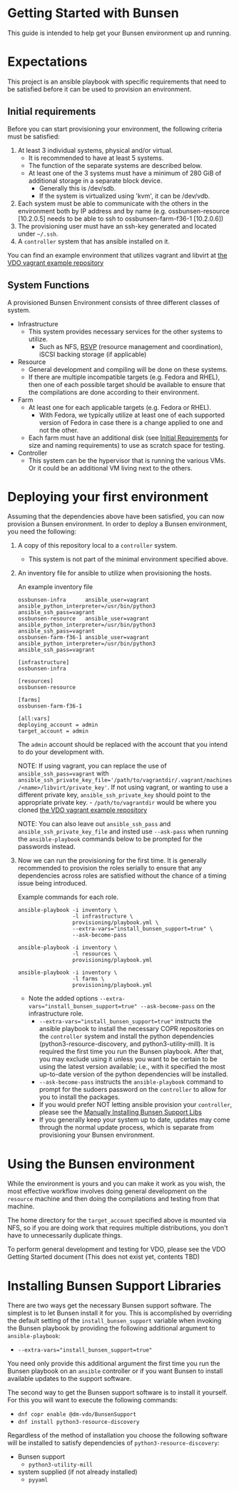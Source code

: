 # Getting Started with Bunsen

This guide is intended to help get your Bunsen environment up and running.

# Expectations

This project is an ansible playbook with specific requirements that need to be satisfied before it can be used to provision an environment.

## Initial requirements

Before you can start provisioning your environment, the following criteria must be satisfied:

1. At least 3 individual systems, physical and/or virtual.
    - It is recommended to have at least 5 systems.
    - The function of the separate systems are described below.
    - At least one of the 3 systems must have a minimum of 280 GiB of additional storage in a separate block device.
        - Generally this is /dev/sdb.
        - If the system is virtualized using 'kvm', it can be /dev/vdb.
2. Each system must be able to communicate with the others in the environment both by IP address and by name (e.g. ossbunsen-resource [10.2.0.5] needs to be able to ssh to ossbunsen-farm-f36-1 [10.2.0.6])
3. The provisioning user must have an ssh-key generated and located under `~/.ssh`.
4. A `controller` system that has ansible installed on it.

You can find an example environment that utilizes vagrant and libvirt at [the VDO vagrant example repository](https://github.com/dm-vdo/vagrant)

## System Functions

A provisioned Bunsen Environment consists of three different classes of system.

- Infrastructure
    - This system provides necessary services for the other systems to utilize.
        - Such as NFS, [RSVP](https://github.com/dm-vdo/permabit-rsvpd) (resource management and coordination), iSCSI backing storage (if applicable)
- Resource
    - General development and compiling will be done on these systems.
    - If there are multiple incompatible targets (e.g. Fedora and RHEL), then one of each possible target should be available to ensure that the compilations are done according to their environment.
- Farm
    - At least one for each applicable targets (e.g. Fedora or RHEL).
        - With Fedora, we typically utilize at least one of each supported version of Fedora in case there is a change applied to one and not the other.
    - Each farm must have an additional disk (see [Initial Requirements](#initial-requirements) for size and naming requirements) to use as scratch space for testing.
- Controller
    - This system can be the hypervisor that is running the various VMs.  Or it could be an additional VM living next to the others.

# Deploying your first environment

Assuming that the dependencies above have been satisfied, you can now provision a Bunsen environment.  In order to deploy a Bunsen environment, you need the following:

1. A copy of this repository local to a `controller` system.
    - This system is not part of the minimal environment specified above.
2. An inventory file for ansible to utilize when provisioning the hosts.

    An example inventory file
    ```
    ossbunsen-infra      ansible_user=vagrant ansible_python_interpreter=/usr/bin/python3 ansible_ssh_pass=vagrant
    ossbunsen-resource   ansible_user=vagrant ansible_python_interpreter=/usr/bin/python3 ansible_ssh_pass=vagrant
    ossbunsen-farm-f36-1 ansible_user=vagrant ansible_python_interpreter=/usr/bin/python3 ansible_ssh_pass=vagrant
    
    [infrastructure]
    ossbunsen-infra
    
    [resources]
    ossbunsen-resource
    
    [farms]
    ossbunsen-farm-f36-1
    
    [all:vars]
    deploying_account = admin
    target_account = admin
    ```

    The `admin` account should be replaced with the account that you intend to do your development with.

    NOTE: If using vagrant, you can replace the use of `ansible_ssh_pass=vagrant` with `ansible_ssh_private_key_file='/path/to/vagrantdir/.vagrant/machines/<name>/libvirt/private_key'`. If not using vagrant, or wanting to use a different private key, `ansible_ssh_private_key` should point to the appropriate private key.
        - `/path/to/vagrantdir` would be where you cloned [the VDO vagrant example repository](https://github.com/dm-vdo/vagrant)

    NOTE: You can also leave out `ansible_ssh_pass` and `ansible_ssh_private_key_file` and insted use `--ask-pass` when running the `ansible-playbook` commands below to be prompted for the passwords instead.

3. Now we can run the provisioning for the first time.  It is generally recommended to provision the roles serially to ensure that any dependencies across roles are satisfied without the chance of a timing issue being introduced.

    Example commands for each role.
    ```
    ansible-playbook -i inventory \
                     -l infrastructure \
                     provisioning/playbook.yml \
                     --extra-vars="install_bunsen_support=true" \
                     --ask-become-pass

    ansible-playbook -i inventory \
                     -l resources \
                     provisioning/playbook.yml

    ansible-playbook -i inventory \
                     -l farms \
                     provisioning/playbook.yml
    ```

    - Note the added options `--extra-vars="install_bunsen_support=true" --ask-become-pass` on the infrastructure role.
        - `--extra-vars="install_bunsen_support=true"` instructs the ansible playbook to install the necessary COPR repositories on the `controller` system and install the python dependencies (python3-resource-discovery, and python3-utility-mill).  It is required the first time you run the Bunsen playbook.  After that, you may exclude using it unless you want to be certain to be using the latest version available; i.e., with it specified the most up-to-date version of the python dependencies will be installed.
        - `--ask-become-pass` instructs the `ansible-playbook` command to prompt for the sudoers password on the `controller` to allow for you to install the packages.
        - If you would prefer NOT letting ansible provision your `controller`, please see the [Manually Installing Bunsen Support Libs](#installing-bunsen-support-libraries)
        - If you generally keep your system up to date, updates may come through the normal update process, which is separate from provisioning your Bunsen environment.
      
# Using the Bunsen environment

While the environment is yours and you can make it work as you wish, the most effective workflow involves doing general development on the `resource` machine and then doing the compilations and testing from that machine.

The home directory for the `target_account` specified above is mounted via NFS, so if you are doing work that requires multiple distributions, you don't have to unnecessarily duplicate things.

To perform general development and testing for VDO, please see the VDO Getting Started document (This does not exist yet, contents TBD)

# Installing Bunsen Support Libraries

There are two ways get the necessary Bunsen support software.  The simplest
is to let Bunsen install it for you.  This is accomplished by overriding the
default setting of the `install_bunsen_support` variable when invoking the
Bunsen playbook by providing the following additional argument to
`ansible-playbook`:
* `--extra-vars="install_bunsen_support=true"`  

You need only provide this additional argument the first time you
run the Bunsen playbook on an `ansible` controller or if you want Bunsen to
install available updates to the support software.

The second way to get the Bunsen support software is to install it yourself.
For this you will want to execute the following commands:
* `dnf copr enable @dm-vdo/BunsenSupport`
* `dnf install python3-resource-discovery`

Regardless of the method of installation you choose the following software will
be installed to satisfy dependencies of `python3-resource-discovery`:
* Bunsen support
  * `python3-utility-mill`
* system supplied (if not already installed)
  * `pyyaml`

